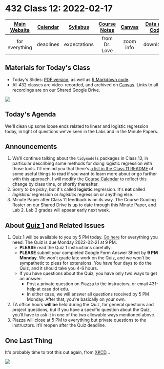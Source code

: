 # 432 Class 12: 2022-02-17

[Main Website](https://thomaselove.github.io/432/) | [Calendar](https://thomaselove.github.io/432/calendar.html) | [Syllabus](https://thomaselove.github.io/432-2022-syllabus/) | [Course Notes](https://thomaselove.github.io/432-notes/) | [Canvas](https://canvas.case.edu) | [Data and Code](https://github.com/THOMASELOVE/432-data) | [Sources](https://github.com/THOMASELOVE/432-2022/tree/main/references) | [Contact Us](https://thomaselove.github.io/432/contact.html)
:-----------: | :--------------: | :----------: | :---------: | :-------------: | :-----------: | :------------: | :-------------:
for everything | deadlines | expectations | from Dr. Love | zoom info | downloads | read/watch | need help?

## Materials for Today's Class

- Today's Slides: [PDF version](https://github.com/THOMASELOVE/432-2022/blob/main/classes/class12/432_2022_slides12.pdf), as well as [R Markdown code](https://github.com/THOMASELOVE/432-2022/blob/main/classes/class12/432_2022_slides12.Rmd). 
- All 432 classes are video-recorded, and archived on [Canvas](https://canvas.case.edu). Links to all recordings are on our Shared Google Drive.

![](https://github.com/THOMASELOVE/432-2022/blob/main/classes/class12/figures/amira.png)

## Today's Agenda

We'll clean up some loose ends related to linear and logistic regression today, in light of questions we've seen in the Labs and in the Minute Papers.

## Announcements

1. We'll continue talking about the `tidymodels` packages in Class 13, in particular describing some methods for doing logistic regression with those tools. I'll remind you that there's [a list in the Class 11 README](https://github.com/THOMASELOVE/432-2022/tree/main/classes/class11#the-tidymodels-packages) of some useful things to read if you want to learn more about or go further with this approach. I will modify the [Course Calendar](https://thomaselove.github.io/432/calendar.html) to reflect this change by class time, or shortly thereafter.
2. Sorry to be picky, but it's called **logistic** regression. It's **not** called *logistical* regression or *logistics* regression or anything else.
3. Minute Paper after Class 11 feedback is on its way. The Course Grading Roster on our Shared Drive is up to date through this Minute Paper, and Lab 2. Lab 3 grades will appear early next week.

## About [Quiz 1](https://github.com/THOMASELOVE/432-2022/tree/main/quiz/quiz1) and Related Issues

1. Quiz 1 will be available to you by 5 PM today. [Go here](https://github.com/THOMASELOVE/432-2022/tree/main/quiz/quiz1) for everything you need. The Quiz is due Monday 2022-02-21 at 9 PM.
    - **PLEASE** read the Quiz 1 instructions carefully.
    - **PLEASE** submit your completed Google Form Answer Sheet by **9 PM Monday**. We won't grade late work on the Quiz, and we won't be sympathetic to pleas for extensions. You have four days to do the Quiz, and it should take you 4-6 hours.
    - If you have questions about the Quiz, you have only two ways to get an answer:
        - Post a private question on Piazza to the instructors, or email 431-help at case dot edu.
        - In either case, we will answer all questions received by 5 PM Monday. After that, you're basically on your own.
2. TA office hours **will be** held during the Quiz, for general questions and project questions, but if you have a specific question about the Quiz, you'll have to ask it in one of the two allowable ways mentioned above.
3. Piazza will close at 5 PM to everything but private questions to the instructors. It'll reopen after the Quiz deadline.

## One Last Thing

It's probably time to trot this out again, from [XKCD](https://xkcd.com/2048/)...

![](https://imgs.xkcd.com/comics/curve_fitting.png)

